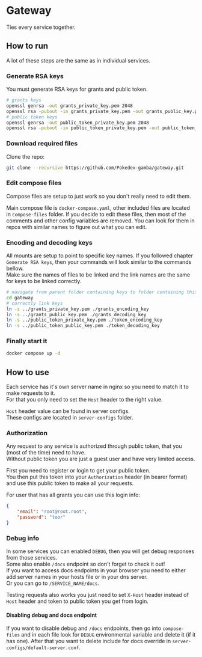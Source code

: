 # Gateway

Ties every service together.

## How to run

A lot of these steps are the same as in individual services.

### Generate RSA keys

You must generate RSA keys for grants and public token.

```sh
# grants keys
openssl genrsa -out grants_private_key.pem 2048
openssl rsa -pubout -in grants_private_key.pem -out grants_public_key.pem
# public token keys
openssl genrsa -out public_token_private_key.pem 2048
openssl rsa -pubout -in public_token_private_key.pem -out public_token_public_key.pem
```

### Download required files

Clone the repo:

```sh
git clone --recursive https://github.com/Pokedex-gamba/gateway.git
```

### Edit compose files

Compose files are setup to just work so you don't really need to edit them.

Main compose file is `docker-compose.yaml`, other included files are located in `compose-files` folder. If you decide to edit these files, then most of the comments and other config variables are removed. You can look for them in repos with similar names to figure out what you can edit.

### Encoding and decoding keys

All mounts are setup to point to specific key names. If you followed chapter `Generate RSA keys`, then your commands will look similar to the commands bellow.\
Make sure the names of files to be linked and the link names are the same for keys to be linked correctly.

```sh
# navigate from parent folder containing keys to folder containing this repo
cd gateway
# correctly link keys
ln -s ../grants_private_key.pem ./grants_encoding_key
ln -s ../grants_public_key.pem ./grants_decoding_key
ln -s ../public_token_private_key.pem ./token_encoding_key
ln -s ../public_token_public_key.pem ./token_decoding_key
```

### Finally start it

```sh
docker compose up -d
```

## How to use

Each service has it's own server name in nginx so you need to match it to make requests to it.\
For that you only need to set the `Host` header to the right value.

`Host` header value can be found in server configs.\
These configs are located in `server-configs` folder.

### Authorization

Any request to any service is authorized through public token, that you (most of the time) need to have.\
Without public token you are just a guest user and have very limited access.

First you need to register or login to get your public token.\
You then put this token into your `Authorization` header (in bearer format) and use this public token to make all your requests.

For user that has all grants you can use this login info:
```json
{
    "email": "root@root.root",
    "password": "toor"
}
```

### Debug info

In some services you can enabled `DEBUG`, then you will get debug responses from those services.\
Some also enable `/docs` endpoint so don't forget to check it out!\
If you want to access docs endpoints in your browser you need to either add server names in your hosts file or in your dns server.\
Or you can go to `/SERVICE_NAME/docs`.

Testing requests also works you just need to set `X-Host` header instead of `Host` header and token to public token you get from login.

#### Disabling debug and docs endpoint

If you want to disable debug and `/docs` endpoints, then go into `compose-files` and in each file look for `DEBUG` environmental variable and delete it (if it has one). After that you want to delete include for docs override in `server-configs/default-server.conf`.
